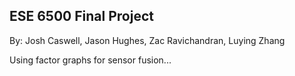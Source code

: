 ## ESE 6500 Final Project
By: Josh Caswell, Jason Hughes, Zac Ravichandran, Luying Zhang

Using factor graphs for sensor fusion...

